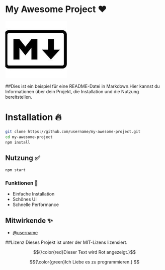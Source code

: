 # My Awesome Project ❤️ 

![alt text](mdlogo.jpeg)

##Dies ist ein beispiel für eine README-Datei in Markdown.Hier kannst du Informationen über dein Projekt, die Installation und die Nutzung bereitstellen.

# Installation   🔥

```sh
git clone https://github.com/username/my-awesome-project.git
cd my-awesome-project
npm install
```
## Nutzung ✅

```sh
npm start
```

### Funktionen 🎉
- Einfache Installation
- Schönes UI
- Schnelle Performance

## Mitwirkende ✨
- [@username](https:/github.com/username)

##Lizenz
Dieses Projekt ist unter der MIT-Lizens lizensiert.

$${\color{red}Dieser Text wird Rot angezeigt.}$$

$${\color{green}Ich Liebe es  zu programmieren.} $$

